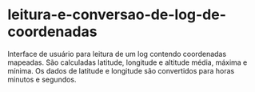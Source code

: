 # leitura-e-conversao-de-log-de-coordenadas
Interface de usuário para leitura de um log contendo coordenadas mapeadas. São calculadas latitude, longitude e altitude média, máxima e mínima. Os dados de latitude e longitude são convertidos para horas minutos e segundos.
